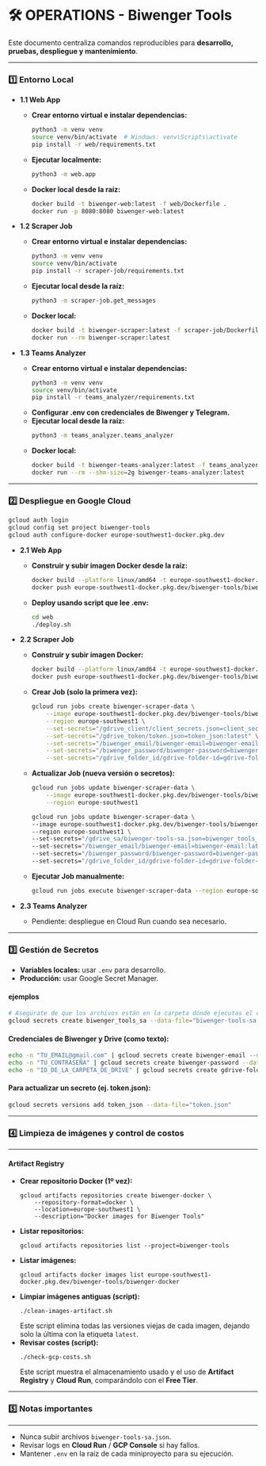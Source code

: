 # 🛠 OPERATIONS - Biwenger Tools

Este documento centraliza comandos reproducibles para **desarrollo, pruebas, despliegue y mantenimiento**.

---

### 1️⃣ Entorno Local

* **1.1 Web App**
    * **Crear entorno virtual e instalar dependencias:**
        ```bash
        python3 -m venv venv
        source venv/bin/activate  # Windows: venv\Scripts\activate
        pip install -r web/requirements.txt
        ```
    * **Ejecutar localmente:**
        ```bash
        python3 -m web.app
        ```
    * **Docker local desde la raíz:**
        ```bash
        docker build -t biwenger-web:latest -f web/Dockerfile .
        docker run -p 8080:8080 biwenger-web:latest
        ```

* **1.2 Scraper Job**
    * **Crear entorno virtual e instalar dependencias:**
        ```bash
        python3 -m venv venv
        source venv/bin/activate
        pip install -r scraper-job/requirements.txt
        ```
    * **Ejecutar local desde la raíz:**
        ```bash
        python3 -m scraper-job.get_messages
        ```
    * **Docker local:**
        ```bash
        docker build -t biwenger-scraper:latest -f scraper-job/Dockerfile .
        docker run --rm biwenger-scraper:latest
        ```

* **1.3 Teams Analyzer**
    * **Crear entorno virtual e instalar dependencias:**
        ```bash
        python3 -m venv venv
        source venv/bin/activate
        pip install -r teams_analyzer/requirements.txt
        ```
    * **Configurar .env con credenciales de Biwenger y Telegram.**
    * **Ejecutar local desde la raíz:**
        ```bash
        python3 -m teams_analyzer.teams_analyzer
        ```
    * **Docker local:**
        ```bash
        docker build -t biwenger-teams-analyzer:latest -f teams_analyzer/Dockerfile .
        docker run --rm --shm-size=2g biwenger-teams-analyzer:latest
        ```

---

### 2️⃣ Despliegue en Google Cloud
```bash
gcloud auth login
gcloud config set project biwenger-tools
gcloud auth configure-docker europe-southwest1-docker.pkg.dev
```

* **2.1 Web App**
    * **Construir y subir imagen Docker desde la raíz:**
        ```bash
        docker build --platform linux/amd64 -t europe-southwest1-docker.pkg.dev/biwenger-tools/biwenger-docker/web -f web/Dockerfile .
        docker push europe-southwest1-docker.pkg.dev/biwenger-tools/biwenger-docker/web
        ```
    * **Deploy usando script que lee .env:**
        ```bash
        cd web
        ./deploy.sh
        ```

* **2.2 Scraper Job**
    * **Construir y subir imagen Docker:**
        ```bash
        docker build --platform linux/amd64 -t europe-southwest1-docker.pkg.dev/biwenger-tools/biwenger-docker/scraper-job -f scraper-job/Dockerfile .
        docker push europe-southwest1-docker.pkg.dev/biwenger-tools/biwenger-docker/scraper-job
        ```
    * **Crear Job (solo la primera vez):**
        ```bash
        gcloud run jobs create biwenger-scraper-data \
            --image europe-southwest1-docker.pkg.dev/biwenger-tools/biwenger-docker/scraper-job \
            --region europe-southwest1 \
            --set-secrets="/gdrive_client/client_secrets.json=client_secrets_json:latest" \
            --set-secrets="/gdrive_token/token.json=token_json:latest" \
            --set-secrets="/biwenger_email/biwenger-email=biwenger-email:latest" \
            --set-secrets="/biwenger_password/biwenger-password=biwenger-password:latest" \
            --set-secrets="/gdrive_folder_id/gdrive-folder-id=gdrive-folder-id:latest"
        ```
    * **Actualizar Job (nueva versión o secretos):**
        ```bash
        gcloud run jobs update biwenger-scraper-data \
            --image europe-southwest1-docker.pkg.dev/biwenger-tools/biwenger-docker/scraper-job \
            --region europe-southwest1
        ```

        ```bash
        gcloud run jobs update biwenger-scraper-data \
        --image europe-southwest1-docker.pkg.dev/biwenger-tools/biwenger-docker/scraper-job \
        --region europe-southwest1 \
        --set-secrets="/gdrive_sa/biwenger-tools-sa.json=biwenger_tools_sa:latest" \
        --set-secrets="/biwenger_email/biwenger-email=biwenger-email:latest" \
        --set-secrets="/biwenger_password/biwenger-password=biwenger-password:latest" \
        --set-secrets="/gdrive_folder_id/gdrive-folder-id=gdrive-folder-id:latest"
        ```
    * **Ejecutar Job manualmente:**
        ```bash
        gcloud run jobs execute biwenger-scraper-data --region europe-southwest1
        ```

* **2.3 Teams Analyzer**
    * Pendiente: despliegue en Cloud Run cuando sea necesario.

---

### 3️⃣ Gestión de Secretos

* **Variables locales:** usar `.env` para desarrollo.
* **Producción:** usar Google Secret Manager.

#### ejemplos
```bash
# Asegúrate de que los archivos están en la carpeta dónde ejecutas el comando
gcloud secrets create biwenger_tools_sa --data-file="biwenger-tools-sa.json"
```

#### Credenciales de Biwenger y Drive (como texto):
```bash
echo -n "TU_EMAIL@gmail.com" | gcloud secrets create biwenger-email --data-file=-
echo -n "TU_CONTRASEÑA" | gcloud secrets create biwenger-password --data-file=-
echo -n "ID_DE_LA_CARPETA_DE_DRIVE" | gcloud secrets create gdrive-folder-id --data-file=-
```

#### Para actualizar un secreto (ej. token.json):
```bash
gcloud secrets versions add token_json --data-file="token.json"
```

---

### 4️⃣ Limpieza de imágenes y control de costos

-----

#### Artifact Registry

  * **Crear repositorio Docker (1º vez):**
    ```
    gcloud artifacts repositories create biwenger-docker \
        --repository-format=docker \
        --location=europe-southwest1 \
        --description="Docker images for Biwenger Tools"
    ```
  * **Listar repositorios:**
    ```
    gcloud artifacts repositories list --project=biwenger-tools
    ```
  * **Listar imágenes:**
    ```
    gcloud artifacts docker images list europe-southwest1-docker.pkg.dev/biwenger-tools/biwenger-docker
    ```
  * **Limpiar imágenes antiguas (script):**
    ```
    ./clean-images-artifact.sh
    ```
    Este script elimina todas las versiones viejas de cada imagen, dejando solo la última con la etiqueta `latest`.
  * **Revisar costes (script):**
    ```
    ./check-gcp-costs.sh
    ```
    Este script muestra el almacenamiento usado y el uso de **Artifact Registry** y **Cloud Run**, comparándolo con el **Free Tier**.

-----

### 5️⃣ Notas importantes

-----

  * Nunca subir archivos `biwenger-tools-sa.json`.
  * Revisar logs en **Cloud Run** / **GCP Console** si hay fallos.
  * Mantener `.env` en la raíz de cada miniproyecto para su ejecución.